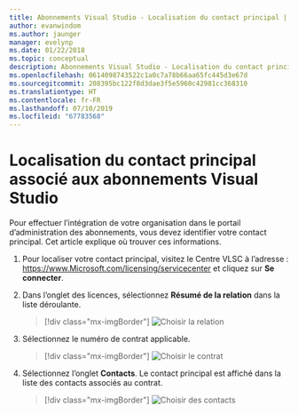 ```yaml
---
title: Abonnements Visual Studio - Localisation du contact principal | Microsoft Docs
author: evanwindom
ms.author: jaunger
manager: evelynp
ms.date: 01/22/2018
ms.topic: conceptual
description: Abonnements Visual Studio - Localisation du contact principal | Microsoft Docs
ms.openlocfilehash: 0614098743522c1a0c7a78b66aa65fc445d3e67d
ms.sourcegitcommit: 208395bc122f8d3dae3f5e5960c42981cc368310
ms.translationtype: HT
ms.contentlocale: fr-FR
ms.lasthandoff: 07/10/2019
ms.locfileid: "67783568"
---
```

# <a name="locating-the-primary-contact-associated-with-visual-studio-subscriptions"></a>Localisation du contact principal associé aux abonnements Visual Studio

Pour effectuer l’intégration de votre organisation dans le portail d’administration des abonnements, vous devez identifier votre contact principal.  Cet article explique où trouver ces informations.

1. Pour localiser votre contact principal, visitez le Centre VLSC à l’adresse : https://www.Microsoft.com/licensing/servicecenter et cliquez sur **Se connecter**.

2. Dans l’onglet des licences, sélectionnez **Résumé de la relation** dans la liste déroulante.
    > [!div class="mx-imgBorder"]
    > ![Choisir la relation](_img/locate-primary-contact/vlsc-relationship.png)

3. Sélectionnez le numéro de contrat applicable.
    > [!div class="mx-imgBorder"]
    > ![Choisir le contrat](_img/locate-primary-contact/vlsc-agreement.png)

4. Sélectionnez l’onglet **Contacts**.  Le contact principal est affiché dans la liste des contacts associés au contrat.
    > [!div class="mx-imgBorder"]
    > ![Choisir des contacts](_img/locate-primary-contact/vlsc-contacts.png)
